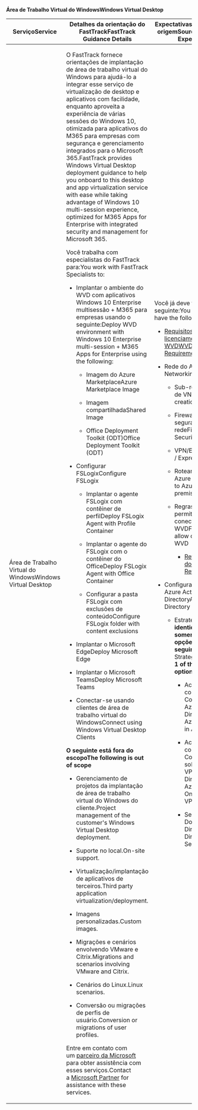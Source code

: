 <span data-ttu-id="7b2f0-101">**Área de Trabalho Virtual do Windows**</span><span class="sxs-lookup"><span data-stu-id="7b2f0-101">**Windows Virtual Desktop**</span></span>

<table>
<thead>
<tr class="header">
<th><span data-ttu-id="7b2f0-102"><strong>Serviço</strong></span><span class="sxs-lookup"><span data-stu-id="7b2f0-102"><strong>Service</strong></span></span></th>
<th><span data-ttu-id="7b2f0-103"><strong>Detalhes da orientação do FastTrack</strong></span><span class="sxs-lookup"><span data-stu-id="7b2f0-103"><strong>FastTrack Guidance Details</strong></span></span></th>
<th><span data-ttu-id="7b2f0-104"><strong>Expectativas do ambiente de origem</strong></span><span class="sxs-lookup"><span data-stu-id="7b2f0-104"><strong>Source Environment Expectations</strong></span></span></th>
</tr>
</thead>
<tbody>
<tr class="odd">
<td><span data-ttu-id="7b2f0-105">Área de Trabalho Virtual do Windows</span><span class="sxs-lookup"><span data-stu-id="7b2f0-105">Windows Virtual Desktop</span></span></td>
<td><p><span data-ttu-id="7b2f0-106">O FastTrack fornece orientações de implantação de área de trabalho virtual do Windows para ajudá-lo a integrar esse serviço de virtualização de desktop e aplicativos com facilidade, enquanto aproveita a experiência de várias sessões do Windows 10, otimizada para aplicativos do M365 para empresas com segurança e gerenciamento integrados para o Microsoft 365.</span><span class="sxs-lookup"><span data-stu-id="7b2f0-106">FastTrack provides Windows Virtual Desktop deployment guidance to help you onboard to this desktop and app virtualization service with ease while taking advantage of Windows 10 multi-session experience, optimized for M365 Apps for Enterprise with integrated security and management for Microsoft 365.</span></span></p>
<p><span data-ttu-id="7b2f0-107">Você trabalha com especialistas do FastTrack para:</span><span class="sxs-lookup"><span data-stu-id="7b2f0-107">You work with FastTrack Specialists to:</span></span></p>
<ul>
<li><p><span data-ttu-id="7b2f0-108">Implantar o ambiente do WVD com aplicativos Windows 10 Enterprise multisessão + M365 para empresas usando o seguinte:</span><span class="sxs-lookup"><span data-stu-id="7b2f0-108">Deploy WVD environment with Windows 10 Enterprise multi-session + M365 Apps for Enterprise using the following:</span></span></p>
<ul>
<li><p><span data-ttu-id="7b2f0-109">Imagem do Azure Marketplace</span><span class="sxs-lookup"><span data-stu-id="7b2f0-109">Azure Marketplace Image</span></span></p></li>
<li><p><span data-ttu-id="7b2f0-110">Imagem compartilhada</span><span class="sxs-lookup"><span data-stu-id="7b2f0-110">Shared Image</span></span></p></li>
<li><p><span data-ttu-id="7b2f0-111">Office Deployment Toolkit (ODT)</span><span class="sxs-lookup"><span data-stu-id="7b2f0-111">Office Deployment Toolkit (ODT)</span></span></p></li>
</ul></li>
<li><p><span data-ttu-id="7b2f0-112">Configurar FSLogix</span><span class="sxs-lookup"><span data-stu-id="7b2f0-112">Configure FSLogix</span></span></p>
<ul>
<li><p><span data-ttu-id="7b2f0-113">Implantar o agente FSLogix com contêiner de perfil</span><span class="sxs-lookup"><span data-stu-id="7b2f0-113">Deploy FSLogix Agent with Profile Container</span></span></p></li>
<li><p><span data-ttu-id="7b2f0-114">Implantar o agente do FSLogix com o contêiner do Office</span><span class="sxs-lookup"><span data-stu-id="7b2f0-114">Deploy FSLogix Agent with Office Container</span></span></p></li>
<li><p><span data-ttu-id="7b2f0-115">Configurar a pasta FSLogix com exclusões de conteúdo</span><span class="sxs-lookup"><span data-stu-id="7b2f0-115">Configure FSLogix folder with content exclusions</span></span></p></li>
</ul></li>
<li><p><span data-ttu-id="7b2f0-116">Implantar o Microsoft Edge</span><span class="sxs-lookup"><span data-stu-id="7b2f0-116">Deploy Microsoft Edge</span></span></p></li>
<li><p><span data-ttu-id="7b2f0-117">Implantar o Microsoft Teams</span><span class="sxs-lookup"><span data-stu-id="7b2f0-117">Deploy Microsoft Teams</span></span></p></li>
<li><p><span data-ttu-id="7b2f0-118">Conectar-se usando clientes de área de trabalho virtual do Windows</span><span class="sxs-lookup"><span data-stu-id="7b2f0-118">Connect using Windows Virtual Desktop Clients</span></span></p></li>
</ul>
<p><span data-ttu-id="7b2f0-119"><strong>O seguinte está fora do escopo</strong></span><span class="sxs-lookup"><span data-stu-id="7b2f0-119"><strong>The following is out of scope</strong></span></span></p>
<ul>
<li><p><span data-ttu-id="7b2f0-120">Gerenciamento de projetos da implantação de área de trabalho virtual do Windows do cliente.</span><span class="sxs-lookup"><span data-stu-id="7b2f0-120">Project management of the customer's Windows Virtual Desktop deployment.</span></span></p></li>
<li><p><span data-ttu-id="7b2f0-121">Suporte no local.</span><span class="sxs-lookup"><span data-stu-id="7b2f0-121">On-site support.</span></span></p></li>
<li><p><span data-ttu-id="7b2f0-122">Virtualização/implantação de aplicativos de terceiros.</span><span class="sxs-lookup"><span data-stu-id="7b2f0-122">Third party application virtualization/deployment.</span></span></p></li>
<li><p><span data-ttu-id="7b2f0-123">Imagens personalizadas.</span><span class="sxs-lookup"><span data-stu-id="7b2f0-123">Custom images.</span></span></p></li>
<li><p><span data-ttu-id="7b2f0-124">Migrações e cenários envolvendo VMware e Citrix.</span><span class="sxs-lookup"><span data-stu-id="7b2f0-124">Migrations and scenarios involving VMware and Citrix.</span></span></p></li>
<li><p><span data-ttu-id="7b2f0-125">Cenários do Linux.</span><span class="sxs-lookup"><span data-stu-id="7b2f0-125">Linux scenarios.</span></span></p></li>
<li><p><span data-ttu-id="7b2f0-126">Conversão ou migrações de perfis de usuário.</span><span class="sxs-lookup"><span data-stu-id="7b2f0-126">Conversion or migrations of user profiles.</span></span></p></li>
</ul>
<p><span data-ttu-id="7b2f0-127">Entre em contato com um <a href="https://go.microsoft.com/fwlink/?linkid=2080150">parceiro da Microsoft</a>   para obter assistência com esses serviços.</span><span class="sxs-lookup"><span data-stu-id="7b2f0-127">Contact a <a href="https://go.microsoft.com/fwlink/?linkid=2080150">Microsoft Partner</a> for assistance with these services.</span></span></p></td>
<td><p><span data-ttu-id="7b2f0-128">Você já deve ter o seguinte:</span><span class="sxs-lookup"><span data-stu-id="7b2f0-128">You should already have the following:</span></span></p>
<ul>
<li><p><span data-ttu-id="7b2f0-129"><a href="https://docs.microsoft.com/en-us/azure/virtual-desktop/overview#requirements">Requisitos de licenciamento do WVD</a></span><span class="sxs-lookup"><span data-stu-id="7b2f0-129"><a href="https://docs.microsoft.com/en-us/azure/virtual-desktop/overview#requirements">WVD Licensing Requirements</a></span></span></p></li>
<li><p><span data-ttu-id="7b2f0-130">Rede do Azure:</span><span class="sxs-lookup"><span data-stu-id="7b2f0-130">Azure Networking:</span></span></p>
<ul>
<li><p><span data-ttu-id="7b2f0-131">Sub-redes de criação de VNET &amp;</span><span class="sxs-lookup"><span data-stu-id="7b2f0-131">VNET creation &amp; Subnetting</span></span></p></li>
<li><p><span data-ttu-id="7b2f0-132">Firewall/grupos de segurança de rede</span><span class="sxs-lookup"><span data-stu-id="7b2f0-132">Firewall / Network Security Groups</span></span></p></li>
<li><p><span data-ttu-id="7b2f0-133">VPN/ExpressRoute</span><span class="sxs-lookup"><span data-stu-id="7b2f0-133">VPN / ExpressRoute</span></span></p></li>
<li><p><span data-ttu-id="7b2f0-134">Roteamento para o Azure no local</span><span class="sxs-lookup"><span data-stu-id="7b2f0-134">Routing to Azure from on-premises</span></span></p></li>
<li><p><span data-ttu-id="7b2f0-135">Regras de firewall para permitir a conectividade com o WVD</span><span class="sxs-lookup"><span data-stu-id="7b2f0-135">Firewall rules to allow connectivity to WVD</span></span></p>
<ul>
<li><p><span data-ttu-id="7b2f0-136"><a href="https://docs.microsoft.com/en-us/azure/virtual-desktop/overview#supported-remote-desktop-clients">Referência de docs</a></span><span class="sxs-lookup"><span data-stu-id="7b2f0-136"><a href="https://docs.microsoft.com/en-us/azure/virtual-desktop/overview#supported-remote-desktop-clients">Docs Reference</a></span></span></p></li>
</ul></li>
</ul></li>
<li><p><span data-ttu-id="7b2f0-137">Configuração geral do Azure Active Directory</span><span class="sxs-lookup"><span data-stu-id="7b2f0-137">Azure Active Directory General Setup</span></span></p>
<ul>
<li><p><span data-ttu-id="7b2f0-138">Estratégia <strong>de identidade (selecione somente uma das 3 opções a seguir)</strong></span><span class="sxs-lookup"><span data-stu-id="7b2f0-138">Identity Strategy <strong>(Select ONLY 1 of the following 3 options)</strong></span></span></p>
<ul>
<li><p><span data-ttu-id="7b2f0-139">Active Directory com o Azure AD Connect no Azure</span><span class="sxs-lookup"><span data-stu-id="7b2f0-139">Active Directory with Azure AD Connect in Azure</span></span></p></li>
<li><p><span data-ttu-id="7b2f0-140">Active Directory com o Azure AD Connect no local sobre VPN/ER</span><span class="sxs-lookup"><span data-stu-id="7b2f0-140">Active Directory with Azure AD Connect On Premise over VPN / ER</span></span></p></li>
<li><p><span data-ttu-id="7b2f0-141">Serviços de Domínio do Active Directory</span><span class="sxs-lookup"><span data-stu-id="7b2f0-141">Active Directory Domain Services</span></span></p></li>
</ul></li>
</ul></li>
</ul></td>
</tr>
</tbody>
</table>

